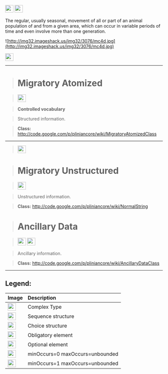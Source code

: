 <img src='http://imageshack.us/a/img16/5397/multipleg.jpg' width='26' height='24' /> <img src='http://img6.imageshack.us/img6/1315/sequencej.jpg' width='26' height='24' />

The regular, usually seasonal, movement of all or part of an animal population of and from a given area, which can occur in variable periods of time and even involve more than one generation.

![http://img32.imageshack.us/img32/3076/mc4d.jpg](http://img32.imageshack.us/img32/3076/mc4d.jpg)



<img src='http://img266.imageshack.us/img266/2791/choice.jpg' width='26' height='24' />


---


> # Migratory Atomized #

> <img src='http://img52.imageshack.us/img52/2777/elementkw.jpg' width='26' height='24' />

> <b>Controlled vocabulary</b>

> Structured information.

> <b>Class:</b> http://code.google.com/p/pliniancore/wiki/MigratoryAtomizedClass


---


> <img src='http://img6.imageshack.us/img6/1315/sequencej.jpg' width='26' height='24' />

> # Migratory Unstructured #

> <img src='http://img52.imageshack.us/img52/2777/elementkw.jpg' width='26' height='24' />

> Unstructured information.

> <b>Class:</b> http://code.google.com/p/pliniancore/wiki/NormalString

> # Ancillary Data #

> <img src='http://imageshack.us/a/img16/5397/multipleg.jpg' width='26' height='24' /> <img src='http://img19.imageshack.us/img19/4356/infinitol.jpg' width='26' height='24' />

> Ancillary information.

> <b>Class:</b> http://code.google.com/p/pliniancore/wiki/AncillaryDataClass


---


<h2><b>Legend:</b></h2>

|Image|Description|
|:----|:----------|
|<img src='http://imageshack.us/a/img16/5397/multipleg.jpg' width='26' height='24' />|Complex Type|
|<img src='http://img6.imageshack.us/img6/1315/sequencej.jpg' width='26' height='24' />|Sequence structure|
|<img src='http://img266.imageshack.us/img266/2791/choice.jpg' width='26' height='24' />|Choice structure|
|<img src='http://img52.imageshack.us/img52/2777/elementkw.jpg' width='26' height='24' />|Obligatory element|
|<img src='http://img585.imageshack.us/img585/4808/optional.jpg' width='26' height='24' />|Optional element|
|<img src='http://img19.imageshack.us/img19/4356/infinitol.jpg' width='26' height='24' />|minOccurs=0 maxOccurs=unbounded|
|<img src='http://img198.imageshack.us/img198/6134/unoinfinito.jpg' width='26' height='24' />|minOccurs=1 maxOccurs=unbounded|